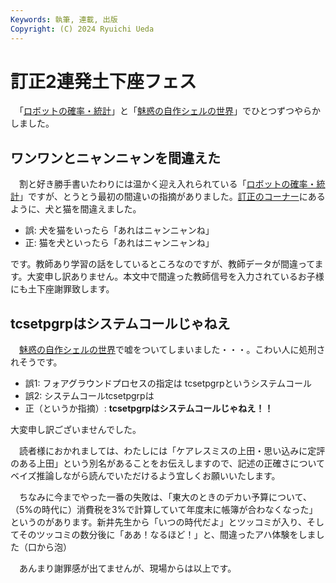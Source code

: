 ```yaml
---
Keywords: 執筆, 連載, 出版
Copyright: (C) 2024 Ryuichi Ueda
---
```


# 訂正2連発土下座フェス

　「[ロボットの確率・統計](/?page=robot_and_stats)」と「[魅惑の自作シェルの世界](/?page=sd_rusty_bash)」でひとつずつやらかしました。

## ワンワンとニャンニャンを間違えた

　割と好き勝手書いたわりには温かく迎え入れられている「[ロボットの確率・統計](/?page=robot_and_stats)」ですが、とうとう最初の間違いの指摘がありました。[訂正のコーナー](https://b.ueda.tech/?page=robot_and_stats#%E9%96%93%E9%81%95%E3%81%84%E3%82%84%E3%82%BF%E3%82%A4%E3%83%9D%E3%81%AE%E6%8C%87%E6%91%98)にあるように、犬と猫を間違えました。

* 誤: 犬を猫をいったら「あれはニャンニャンね」
* 正: 猫を犬といったら「あれはニャンニャンね」

です。教師あり学習の話をしているところなのですが、教師データが間違ってます。大変申し訳ありません。本文中で間違った教師信号を入力されているお子様にも土下座謝罪致します。

## tcsetpgrpはシステムコールじゃねえ

　[魅惑の自作シェルの世界](/?page=sd_rusty_bash)で嘘をついてしまいました・・・。こわい人に処刑されそうです。

* 誤1: フォアグラウンドプロセスの指定は tcsetpgrpというシステムコール
* 誤2: システムコールtcsetpgrpは
* 正（というか指摘）: **tcsetpgrpはシステムコールじゃねえ！！**

大変申し訳ございませんでした。

　読者様におかれましては、わたしには「ケアレスミスの上田・思い込みに定評のある上田」という別名があることをお伝えしますので、記述の正確さについてベイズ推論しながら読んでいただけるよう宜しくお願いいたします。


　ちなみに今までやった一番の失敗は、「東大のときのデカい予算について、（5%の時代に）消費税を3%で計算していて年度末に帳簿が合わなくなった」というのがあります。新井先生から「いつの時代だよ」とツッコミが入り、そしてそのツッコミの数分後に「ああ！なるほど！」と、間違ったアハ体験をしました（口から泡）


　あんまり謝罪感が出てませんが、現場からは以上です。
